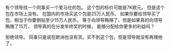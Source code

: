 有个领导找一个同事买一个爱马仕的包。 这个包的标价可能是7K欧元。 但是这个包在市场上没有。 在国内的市场买这个包是25万人民币。 如果你要给领导买了包，相当于你要倒贴至少15万人民币。 等于向领导贿赂了。但是如果真的向领导贿赂了15万， 领导真的在分发年终奖的时候， 能够分配给你更多的利益吗？ 

拒绝领导。 同事只是说在欧洲也没有货。买不到这个包，但是领导就没有再理他了。